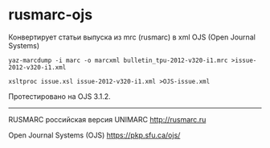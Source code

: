 # rusmarc-ojs
Конвертирует статьи выпуска из mrc (rusmarc) в xml OJS (Open Journal Systems)


    yaz-marcdump -i marc -o marcxml bulletin_tpu-2012-v320-i1.mrc >issue-2012-v320-i1.xml

    xsltproc issue.xsl issue-2012-v320-i1.xml >OJS-issue.xml


Протестировано на OJS 3.1.2.

-----
RUSMARC российская версия UNIMARC http://rusmarc.ru

Open Journal Systems (OJS) https://pkp.sfu.ca/ojs/
